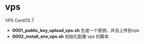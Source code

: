 # vps

VPS CentOS 7

- **0001_public_key_upload_vps.sh** 生成一个密钥，并且上传到vps
- **0002_install_env_vps.sh** 初始化配置 vps 的脚本